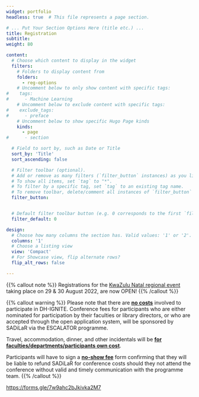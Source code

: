 ```yaml
---
widget: portfolio
headless: true  # This file represents a page section.

# ... Put Your Section Options Here (title etc.) ...
title: Registration 
subtitle: 
weight: 80

content:
  # Choose which content to display in the widget
  filters:
    # Folders to display content from
    folders:
      - reg-options
    # Uncomment below to only show content with specific tags:
#    tags:
#      - Machine Learning
    # Uncomment below to exclude content with specific tags:
#    exclude_tags:
#      - preface    
    # Uncomment below to show specific Hugo Page kinds
    kinds:
      - page
#      - section

  # Field to sort by, such as Date or Title
  sort_by: 'Title'
  sort_ascending: false

  # Filter toolbar (optional).
  # Add or remove as many filters (`filter_button` instances) as you like.
  # To show all items, set `tag` to "*".
  # To filter by a specific tag, set `tag` to an existing tag name.
  # To remove toolbar, delete/comment all instances of `filter_button` below.
  filter_button:


  # Default filter toolbar button (e.g. 0 corresponds to the first `filter_button` instance above)
  filter_default: 0

design:
  # Choose how many columns the section has. Valid values: '1' or '2'.
  columns: '1'
  # Choose a listing view
  view: 'Compact'
  # For Showcase view, flip alternate rows?
  flip_alt_rows: false

---
```


{{% callout note %}}
Registrations for the [KwaZulu Natal regional event](event/kzn-region) taking place on 29 & 30 August 2022, are now OPEN!
{{% /callout %}}

{{% callout warning %}}
Please note that there are <u>**no costs**</u> involved to participate in DH-IGNITE. Conference fees for participants who are either nominated for participation by their faculties or library directors, or who are accepted through the open application system, will be sponsored by SADiLaR via the ESCALATOR programme.<br>

Travel, accommodation, dinner, and other incidentals will be <u>**for faculties/departments/participants own cost**</u>.<br>

Participants will have to sign a <u>**no-show fee**</u> form confirming that they will be liable to refund SADiLaR for conference costs should they not attend the conference without valid and timely communication with the programme team.
{{% /callout %}}

https://forms.gle/7w9ahc2bJkivka2M7